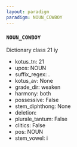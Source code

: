 ```yaml
---
layout: paradigm
paradigm: NOUN_COWBOY
---
```

### ` NOUN_COWBOY `

Dictionary class 21 iy
* kotus_tn: 21
* upos: NOUN
* suffix_regex: .
* kotus_av: None
* grade_dir: weaken
* harmony: both
* possessive: False
* stem_diphthong: None
* deletion: 
* plurale_tantum: False
* clitics: False
* pos: NOUN
* stem_vowel: i
